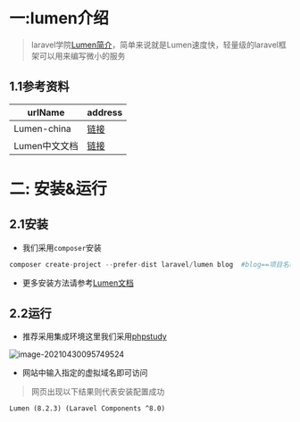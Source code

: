 # 一:lumen介绍

>laravel学院[Lumen简介](https://learnku.com/laravel/t/701/laravel-new-members-lumen-powerful-micro-framework)，简单来说就是Lumen速度快，轻量级的laravel框架可以用来编写微小的服务

##  1.1参考资料

| urlName       | address                                    |
| ------------- | ------------------------------------------ |
| Lumen-china   | [链接](https://lumen.laravel-china.org/)   |
| Lumen中文文档 | [链接](https://learnku.com/docs/lumen/6.x) |

# 二: 安装&运行

## 2.1安装

* 我们采用`composer`安装

```php
composer create-project --prefer-dist laravel/lumen blog  #blog==项目名称
```

* 更多安装方法请参考[Lumen文档](https://learnku.com/docs/lumen/6.x/installation/6101#e655a42)

## 2.2运行

* 推荐采用集成环境这里我们采用[phpstudy](https://www.xp.cn/download.html)

![image-20210430095749524](https://yaoliuyang-blog-images.oss-cn-beijing.aliyuncs.com/blogImages/image-20210430095749524.png)

* 网站中输入指定的虚拟域名即可访问

> 网页出现以下结果则代表安装配置成功

```html
Lumen (8.2.3) (Laravel Components ^8.0)
```

